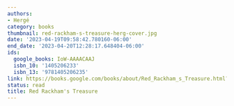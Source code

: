 ```yaml
---
authors:
- Hergé
category: books
thumbnail: red-rackham-s-treasure-herg-cover.jpg
date: '2023-04-19T09:58:42.780160-06:00'
end_date: '2023-04-20T12:28:17.648404-06:00'
ids:
  google_books: IoW-AAAACAAJ
  isbn_10: '1405206233'
  isbn_13: '9781405206235'
link: https://books.google.com/books/about/Red_Rackham_s_Treasure.html?hl=&id=IoW-AAAACAAJ
status: read
title: Red Rackham's Treasure
---
```

